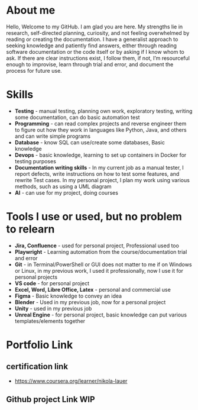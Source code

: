 # About me
Hello, Welcome to my GitHub. I am glad you are here.
My strengths lie in research, self-directed planning, curiosity, and not feeling overwhelmed by reading or creating the documentation. 
I have a generalist approach to seeking knowledge and patiently find answers, either through reading software documentation or the code itself or by asking if I know whom to ask. 
If there are clear instructions exist, I follow them, if not, I’m resourceful enough to improvise, learn through trial and error, and document the process for future use.

# Skills
- **Testing** - manual testing, planning own work, exploratory testing, writing some documentation, can do basic automation test
- **Programming** - can read complex projects and reverse engineer them to figure out how they work in languages like Python, Java, and others and can write simple programs 
- **Database** - know SQL can use/create some databases, Basic knowledge
- **Devops** - basic knowledge, learning to set up containers in Docker for testing purposes
- **Documentation writing skills** - In my current job as a manual tester, I report defects, write instructions on how to test some features, and rewrite Test cases. In my personal project, I plan my work using various methods, such as using a UML diagram
- **AI** - can use for my project, doing courses
   
# Tools I use or used, but no problem to relearn
- **Jira, Confluence** - used for personal project, Professional used too
- **Playwright** - Learning automation from the course/documentation trial and error
- **Git** - in Terminal/PowerShell or GUI does not matter to me if on Windows or Linux, in my previous work, I used it professionally, now I use it for personal projects
- **VS code** - for personal project
- **Excel, Word, Libre Office, Latex** - personal and commercial use
- **Figma** - Basic knowledge to convey an idea
- **Blender** - Used in my previous job, now for a  personal project
- **Unity** - used in my previous job
- **Unreal Engine** - for personal project, basic knowledge can put various templates/elements together 
  
# Portfolio Link
## certification link
- https://www.coursera.org/learner/nikola-lauer

## Github project Link WIP

